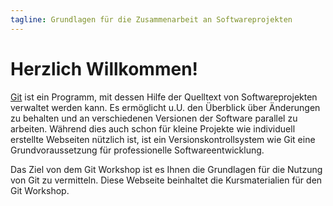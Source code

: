 ```yaml
---
tagline: Grundlagen für die Zusammenarbeit an Softwareprojekten
---
```


# Herzlich Willkommen!

[Git](https://de.wikipedia.org/wiki/Git) ist ein Programm, mit dessen Hilfe der Quelltext von Softwareprojekten verwaltet werden kann.
Es ermöglicht u.U. den Überblick über Änderungen zu behalten und an verschiedenen Versionen der Software parallel zu arbeiten.
Während dies auch schon für kleine Projekte wie individuell erstellte Webseiten nützlich ist, ist ein Versionskontrollsystem wie Git eine Grundvoraussetzung für professionelle Softwareentwicklung.

Das Ziel von dem Git Workshop ist es Ihnen die Grundlagen für die Nutzung von Git zu vermitteln.
Diese Webseite beinhaltet die Kursmaterialien für den Git Workshop.
